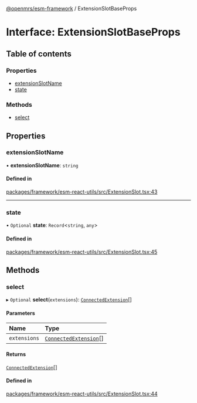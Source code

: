 [@openmrs/esm-framework](../API.md) / ExtensionSlotBaseProps

# Interface: ExtensionSlotBaseProps

## Table of contents

### Properties

- [extensionSlotName](ExtensionSlotBaseProps.md#extensionslotname)
- [state](ExtensionSlotBaseProps.md#state)

### Methods

- [select](ExtensionSlotBaseProps.md#select)

## Properties

### extensionSlotName

• **extensionSlotName**: `string`

#### Defined in

[packages/framework/esm-react-utils/src/ExtensionSlot.tsx:43](https://github.com/nanfuka/openmrs-esm-core/blob/master/packages/framework/esm-react-utils/src/ExtensionSlot.tsx#L43)

___

### state

• `Optional` **state**: `Record`<`string`, `any`\>

#### Defined in

[packages/framework/esm-react-utils/src/ExtensionSlot.tsx:45](https://github.com/nanfuka/openmrs-esm-core/blob/master/packages/framework/esm-react-utils/src/ExtensionSlot.tsx#L45)

## Methods

### select

▸ `Optional` **select**(`extensions`): [`ConnectedExtension`](ConnectedExtension.md)[]

#### Parameters

| Name | Type |
| :------ | :------ |
| `extensions` | [`ConnectedExtension`](ConnectedExtension.md)[] |

#### Returns

[`ConnectedExtension`](ConnectedExtension.md)[]

#### Defined in

[packages/framework/esm-react-utils/src/ExtensionSlot.tsx:44](https://github.com/nanfuka/openmrs-esm-core/blob/master/packages/framework/esm-react-utils/src/ExtensionSlot.tsx#L44)
